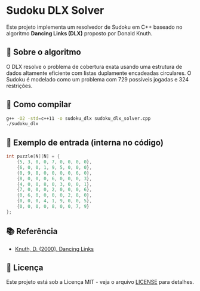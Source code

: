 # Sudoku DLX Solver

Este projeto implementa um resolvedor de Sudoku em C++ baseado no algoritmo **Dancing Links (DLX)** proposto por Donald Knuth.

## 🔢 Sobre o algoritmo

O DLX resolve o problema de cobertura exata usando uma estrutura de dados altamente eficiente com listas duplamente encadeadas circulares. O Sudoku é modelado como um problema com 729 possíveis jogadas e 324 restrições.

## 🚀 Como compilar

```bash
g++ -O2 -std=c++11 -o sudoku_dlx sudoku_dlx_solver.cpp
./sudoku_dlx
````

## 🧩 Exemplo de entrada (interna no código)

```cpp
int puzzle[N][N] = {
    {5, 3, 0, 0, 7, 0, 0, 0, 0},
    {6, 0, 0, 1, 9, 5, 0, 0, 0},
    {0, 9, 8, 0, 0, 0, 0, 6, 0},
    {8, 0, 0, 0, 6, 0, 0, 0, 3},
    {4, 0, 0, 8, 0, 3, 0, 0, 1},
    {7, 0, 0, 0, 2, 0, 0, 0, 6},
    {0, 6, 0, 0, 0, 0, 2, 8, 0},
    {0, 0, 0, 4, 1, 9, 0, 0, 5},
    {0, 0, 0, 0, 8, 0, 0, 7, 9}
};
```

## 📚 Referência

* [Knuth, D. (2000). Dancing Links](https://arxiv.org/abs/cs/0011047)

## 📄 Licença

Este projeto está sob a Licença MIT - veja o arquivo [LICENSE](LICENSE) para detalhes.
